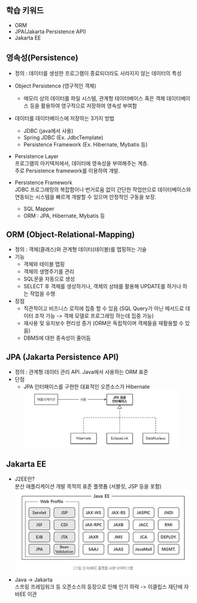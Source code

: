 ## 학습 키워드
- ORM
- JPA(Jakarta Persistence API)
- Jakarta EE

## 영속성(Persistence)
* 정의 : 데이터를 생성한 프로그램이 종료되더라도 사라지지 않는 데이터의 특성
* Object Persistence (영구적인 객체)
    * 메모리 상의 데이터를 파일 시스템, 관계형 테이터베이스 혹은 객체 데이터베이스 등을 활용하여 영구적으로 저장하여 영속성 부여함

* 데이터를 데이터베이스에 저장하는 3가지 방법
    * JDBC (java에서 사용)
    * Spring JDBC (Ex. JdbcTemplate)
    * Persistence Framework (Ex. Hibernate, Mybatis 등)

* Persistence Layer   
프로그램의 아키텍처에서, 데이터에 영속성을 부여해주는 계층.   
주로 Persistence framework를 이용하여 개발.

* Persistence Framework   
JDBC 프로그래밍의 복잡함이나 번거로움 없이 간단한 작업만으로 데이터베이스와 연동되는 시스템을 빠르게 개발할 수 있으며 안정적인 구동을 보장.   
   
    * SQL Mapper
    * ORM : JPA, Hibernate, Mybatis 등   

## ORM (Object-Relational-Mapping)
* 정의 : 객체(클래스)와 관계형 데이터(테이블)를 맵핑하는 기술 
* 기능
    * 객체와 테이블 맵핑
    * 객체의 생명주기를 관리
    * SQL문을 자동으로 생성
    * SELECT 후 객체를 생성하거나, 객체의 상태를 활용해 UPDATE를 하거나 하는 작업을 수행
* 장점
    * 직관적이고 비즈니스 로직에 집중 할 수 있음 (SQL Query가 아닌 메서드로 데이터 조작 가능 -> 객체 모델로 프로그래밍 하는데 집중 가능)
    * 재사용 및 유지보수 편리성 증가 (ORM은 독립적이며 객체들을 재활용할 수 있음)
    * DBMS에 대한 종속성이 줄어듬 
    

## JPA (Jakarta Persistence API)
* 정의 : 관계형 데이터 관리 API. Java에서 사용하는 ORM 표준
* 단점
    * JPA 인터페이스를 구현한 대표적인 오픈소스가 Hibernate   
    ![Alt text](image.png)   


## Jakarta EE
 * J2EE란?   
 분산 애플리케이션 개발 목적의 표준 플랫폼 (서블릿, JSP 등을 포함)   
 ![Alt text](image-1.png)   
 * Java -> Jakarta   
 스프링 프레임워크 등 오픈소스의 등장으로 인해 인기 하락 -> 이클립스 재단에 자바EE 이관